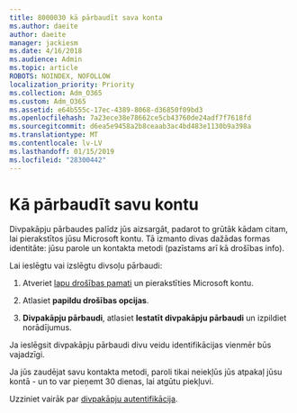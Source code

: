 ```yaml
---
title: 8000030 kā pārbaudīt sava konta
ms.author: daeite
author: daeite
manager: jackiesm
ms.date: 4/16/2018
ms.audience: Admin
ms.topic: article
ROBOTS: NOINDEX, NOFOLLOW
localization_priority: Priority
ms.collection: Adm_O365
ms.custom: Adm_O365
ms.assetid: e64b555c-17ec-4389-8068-d36850f09bd3
ms.openlocfilehash: 7a23ece38e78662ce5cb43760de24adf7f7618fd
ms.sourcegitcommit: d6ea5e9458a2b8ceaab3ac4bd483e1130b9a398a
ms.translationtype: MT
ms.contentlocale: lv-LV
ms.lasthandoff: 01/15/2019
ms.locfileid: "28300442"
---
```

# <a name="how-to-verify-your-account"></a>Kā pārbaudīt savu kontu

Divpakāpju pārbaudes palīdz jūs aizsargāt, padarot to grūtāk kādam citam, lai pierakstītos jūsu Microsoft kontu. Tā izmanto divas dažādas formas identitāte: jūsu parole un kontakta metodi (pazīstams arī kā drošības info). 
  
Lai ieslēgtu vai izslēgtu divsoļu pārbaudi:
  
1. Atveriet [lapu drošības pamati](https://go.microsoft.com/fwlink/?linkid=842325) un pierakstīties Microsoft kontu. 
    
2. Atlasiet **papildu drošības opcijas**. 
    
3. **Divpakāpju pārbaudi**, atlasiet **Iestatīt divpakāpju pārbaudi** un izpildiet norādījumus. 
    
Ja ieslēgsit divpakāpju pārbaudi divu veidu identifikācijas vienmēr būs vajadzīgi.
  
Ja jūs zaudējat savu kontakta metodi, paroli tikai neiekļūs jūs atpakaļ jūsu kontā - un to var pieņemt 30 dienas, lai atgūtu piekļuvi. 
  
Uzziniet vairāk par [divpakāpju autentifikācija](https://go.microsoft.com/fwlink/?linkid=872270).
  

